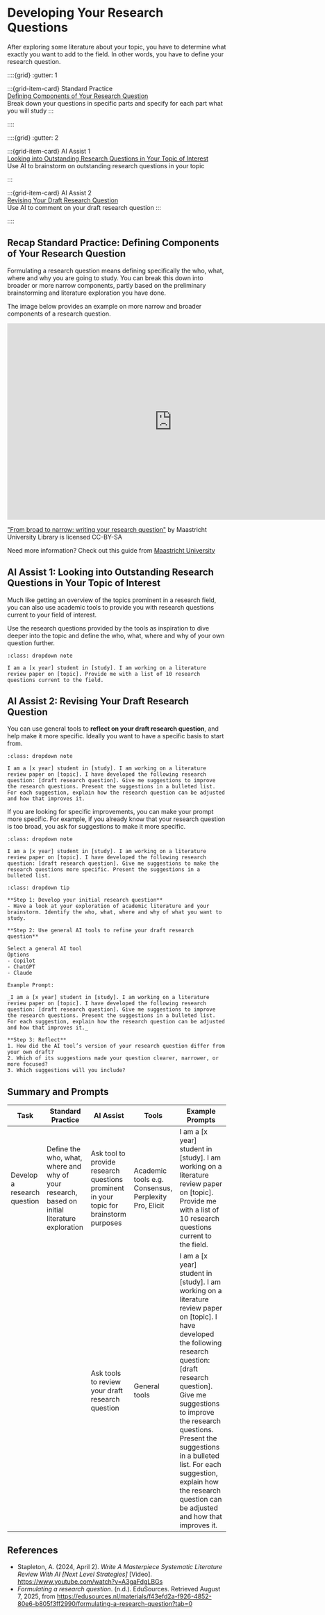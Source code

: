 # Developing Your Research Questions

After exploring some literature about your topic, you have to determine what exactly you want to add to the field. In other words, you have to define your research question.

::::{grid}
:gutter: 1

:::{grid-item-card} Standard Practice <br>
[Defining Components of Your Research Question](#recap-standard-practice-defining-components-of-your-research-question)<br>
Break down your questions in specific parts and specify for each part what you will study 
:::

::::

::::{grid}
:gutter: 2

:::{grid-item-card} AI Assist 1<br>
[Looking into Outstanding Research Questions in Your Topic of Interest](#ai-assist-1-looking-into-outstanding-research-questions-in-your-topic-of-interest)<br>
Use AI to brainstorm on outstanding research questions in your topic

:::

:::{grid-item-card} AI Assist 2<br>
[Revising Your Draft Research Question](#ai-assist-2-revising-your-draft-research-question)<br>
Use AI to comment on your draft research question
:::

::::

## Recap Standard Practice: Defining Components of Your Research Question

Formulating a research question means defining specifically the who, what, where and why you are going to study. You can break this down into broader or more narrow components, partly based on the preliminary brainstorming and literature exploration you have done. 

The image below provides an example on more narrow and broader components of a research question.

<iframe src="https://library-edu-content.maastrichtuniversity.nl/wp-admin/admin-ajax.php?action=h5p_embed&id=205" width="758" height="452" frameborder="0" allowfullscreen="allowfullscreen" title="RD13-Formulating research question"></iframe><script src="https://library-edu-content.maastrichtuniversity.nl/wp-content/plugins/h5p/h5p-php-library/js/h5p-resizer.js" charset="UTF-8"></script>

<a href="https://maastrichtuniversity.libwizard.com/f/research-question?utm_source=edusources.nl&utm_content=link" target="_blank">"From broad to narrow: writing your research question"</a> by Maastricht University Library is licensed CC-BY-SA

Need more information? Check out this guide from <a href="https://maastrichtuniversity.libwizard.com/f/research-question?utm_source=edusources.nl&utm_content=link" target="_blank">Maastricht University</a>

## AI Assist 1: Looking into Outstanding Research Questions in Your Topic of Interest

Much like getting an overview of the topics prominent in a research field, you can also use academic tools to provide you with research questions current to your field of interest. 

Use the research questions provided by the tools as inspiration to dive deeper into the topic and define the who, what, where and why of your own question further.

```{admonition} Example Prompt
:class: dropdown note

I am a [x year] student in [study]. I am working on a literature review paper on [topic]. Provide me with a list of 10 research questions current to the field.
```

## AI Assist 2: Revising Your Draft Research Question

You can use general tools to **reflect on your draft research question**, and help make it more specific. Ideally you want to have a specific basis to start from.

```{admonition} Example Prompt
:class: dropdown note

I am a [x year] student in [study]. I am working on a literature review paper on [topic]. I have developed the following research question: [draft research question]. Give me suggestions to improve the research questions. Present the suggestions in a bulleted list. For each suggestion, explain how the research question can be adjusted and how that improves it.
```

If you are looking for specific improvements, you can make your prompt more specific. For example, if you already know that your research question is too broad, you ask for suggestions to make it more specific.

```{admonition} Example Prompt
:class: dropdown note

I am a [x year] student in [study]. I am working on a literature review paper on [topic]. I have developed the following research question: [draft research question]. Give me suggestions to make the research questions more specific. Present the suggestions in a bulleted list.
```

```{admonition} Guided Activity: Develop a Research Qquestion
:class: dropdown tip

**Step 1: Develop your initial research question**
- Have a look at your exploration of academic literature and your brainstorm. Identify the who, what, where and why of what you want to study.

**Step 2: Use general AI tools to refine your draft research question**

Select a general AI tool
Options
- Copilot
- ChatGPT
- Claude

Example Prompt:

_I am a [x year] student in [study]. I am working on a literature review paper on [topic]. I have developed the following research question: [draft research question]. Give me suggestions to improve the research questions. Present the suggestions in a bulleted list. For each suggestion, explain how the research question can be adjusted and how that improves it._

**Step 3: Reflect**
1. How did the AI tool’s version of your research question differ from your own draft?  
2. Which of its suggestions made your question clearer, narrower, or more focused? 
3. Which suggestions will you include?
```

## Summary and Prompts

| Task | Standard Practice | AI Assist | Tools | Example Prompts |
|-|-|-|-|-|
| Develop a research question | Define the who, what, where and why of your research, based on initial literature exploration | Ask tool to provide research questions prominent in your topic for brainstorm purposes | Academic tools e.g. Consensus, Perplexity Pro, Elicit | I am a [x year] student in [study]. I am working on a literature review paper on [topic]. Provide me with a list of 10 research questions current to the field. |
| | | Ask tools to review your draft research question | General tools | I am a [x year] student in [study]. I am working on a literature review paper on [topic]. I have developed the following research question: [draft research question]. Give me suggestions to improve the research questions. Present the suggestions in a bulleted list. For each suggestion, explain how the research question can be adjusted and how that improves it. |

## References

- Stapleton, A. (2024, April 2). _Write A Masterpiece Systematic Literature Review With AI [Next Level Strategies]_ [Video]. <a href="https://www.youtube.com/watch?v=A3gaFdgLBGs" target="_blank">https://www.youtube.com/watch?v=A3gaFdgLBGs</a>
- _Formulating a research question_. (n.d.). EduSources. Retrieved August 7, 2025, from <a href="https://edusources.nl/materials/f43efd2a-f926-4852-80e6-b805f3ff2990/formulating-a-research-question?tab=0" target="_blank">https://edusources.nl/materials/f43efd2a-f926-4852-80e6-b805f3ff2990/formulating-a-research-question?tab=0</a>